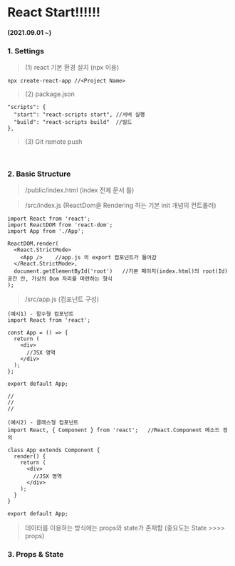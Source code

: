 # React Start!!!!!!
#### (2021.09.01 ~)


### 1. Settings 

  > (1) react 기본 환경 설치 (npx 이용)
  ```
  npx create-react-app //<Project Name>
  ```
  > (2) package.json 
  ```
  "scripts": {
    "start": "react-scripts start", //서버 실행
    "build": "react-scripts build"  //빌드
  },
  ```
  > (3) Git remote push   

<br/>

### 2. Basic Structure

  > /public/index.html   (index 전체 문서 틀)   
     
  > /src/index.js   (ReactDom을 Rendering 하는 기본 init 개념의 컨트롤러)
  ```
  import React from 'react';
  import ReactDOM from 'react-dom';
  import App from './App';

  ReactDOM.render(
    <React.StrictMode>
      <App />    //app.js 의 export 컴포넌트가 들어감
    </React.StrictMode>,
    document.getElementById('root')   //기본 페이지(index.html)의 root(Id) 공간 안, 가상의 Dom 자리를 마련하는 형식  
  );
  ```
  > /src/app.js  (컴포넌트 구성)
  ```
  (예시1) - 함수형 컴포넌트
  import React from 'react';

  const App = () => {
    return (
      <div>
        //JSX 영역
      </div>
    );
  };

  export default App;  
  
  //
  //
  //  
  
  (예시2) - 클래스형 컴포넌트
  import React, { Component } from 'react';   //React.Component 메소드 정의

  class App extends Component {
    render() {
      return (
        <div>
          //JSX 영역
        </div>
      );
    }
  }

  export default App;
  ```
  > 데이터를 이용하는 방식에는 props와 state가 존재함 (중요도는 State >>>> props)    

### 3. Props & State
